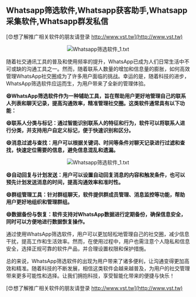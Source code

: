 ## **Whatsapp筛选软件,Whatsapp获客助手,Whatsapp采集软件,Whatsapp群发私信**

[😍想了解推广相关软件的朋友请登录 http://www.vst.tw](http://www.vst.tw)

 <center><img src="https://vst.tw/MP4/tuiguang/png/1.png" alt="Whatsapp筛选软件_1.txt"></center>

随着社交通讯工具的普及和使用频率的提升，WhatsApp已成为人们日常生活中不可或缺的沟通工具之一。然而，随着联系人数量的增加和信息量的膨胀，如何高效管理WhatsApp社交圈成为了许多用户面临的挑战。幸运的是，随着科技的进步，WhatsApp筛选软件应运而生，为用户带来了全新的管理体验。

**😄WhatsApp筛选软件作为一种辅助工具，旨在帮助用户更好地管理自己的联系人列表和聊天记录，提高沟通效率，精准管理社交圈。这类软件通常具有以下功能：**

**😄联系人分类与标记：通过智能识别联系人的特征和行为，软件可以将联系人进行分类，并支持用户自定义标记，便于快速识别和区分。**

**😄消息过滤与查找：用户可以根据关键词、时间等条件对聊天记录进行过滤和查找，快速定位需要的信息，避免信息混乱和遗漏。**

 <center><img src="https://vst.tw/MP4/tuiguang/png/7.png" alt="Whatsapp筛选软件_1.txt"></center>

**😄自动回复与计划发送：用户可以设置自动回复消息的内容和触发条件，也可以预先计划发送消息的时间，提高沟通效率和准时性。**

**😄群组管理工具：针对群组聊天，软件提供群成员管理、消息监控等功能，帮助用户更好地组织和管理群组。**

**😄数据备份与恢复：软件支持对WhatsApp数据进行定期备份，确保信息安全，同时可以方便地进行数据恢复操作。**

通过使用WhatsApp筛选软件，用户可以更加轻松地管理自己的社交圈，减少信息干扰，提高工作和生活效率。然而，在使用过程中，用户也需注意个人隐私和信息安全，选择正规可靠的软件产品，并合理设置权限和保护措施。

总的来说，WhatsApp筛选软件的出现为用户带来了诸多便利，让沟通变得更加高效和精准。随着科技的不断发展，相信这类软件会越来越普及，为用户的社交管理带来更多可能性和选择。让我们拥抱科技，享受智能化带来的便捷与快乐！

[😍想了解推广相关软件的朋友请登录 http://www.vst.tw](http://www.vst.tw)



